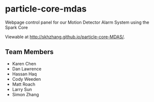 # particle-core-mdas
Webpage control panel for our Motion Detector Alarm System using the Spark Core

Viewable at http://skhzhang.github.io/particle-core-MDAS/.

## Team Members
* Karen Chen
* Dan Lawrence
* Hassan Haq
* Cody Weeden
* Matt Roach
* Larry Sun
* Simon Zhang
